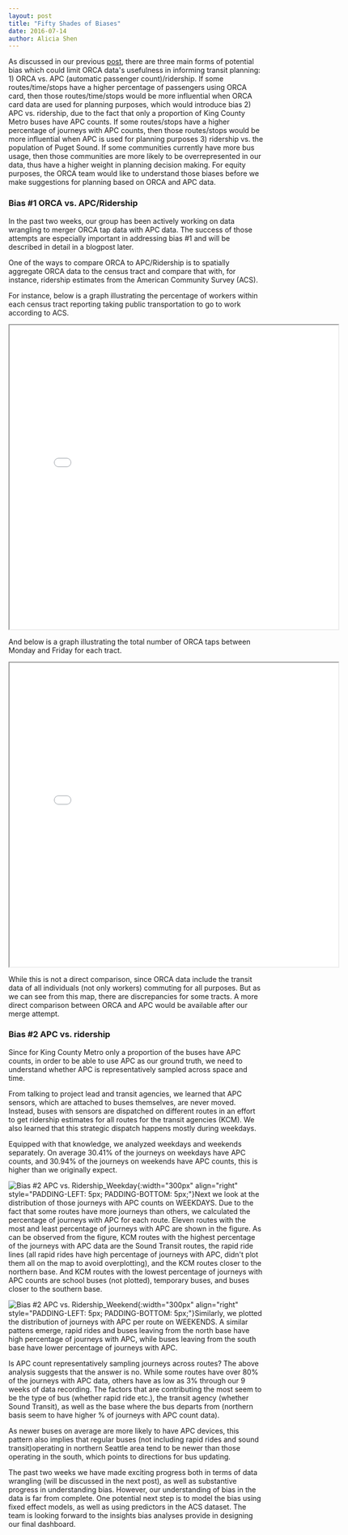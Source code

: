 ```yaml
---
layout: post
title: "Fifty Shades of Biases"
date: 2016-07-14
author: Alicia Shen
---
```


As discussed in our previous [post](https://uwescience.github.io/DSSG2016//2016/07/05/orca-week-3.html), there are three main forms of potential bias which could limit ORCA data's usefulness in informing transit planning: 1) ORCA vs. APC (automatic passenger count)/ridership. If some routes/time/stops have a higher percentage of passengers using ORCA card, then those routes/time/stops would be more influential when ORCA card data are used for planning purposes, which would introduce bias 2) APC vs. ridership, due to the fact that only a proportion of King County Metro buses have APC counts. If some routes/stops have a higher percentage of journeys with APC counts, then those routes/stops would be more influential when APC is used for planning purposes 3) ridership vs. the population of Puget Sound. If some communities currently have more bus usage, then those communities are more likely to be overrepresented in our data, thus have a higher weight in planning decision making. For equity purposes, the ORCA team would like to understand those biases before we make suggestions for planning based on ORCA and APC data. 

### Bias #1 ORCA vs. APC/Ridership

In the past two weeks, our group has been actively working on data wrangling to merger ORCA tap data with APC data. The success of those attempts are especially important in addressing bias #1 and will be described in detail in a blogpost later.

One of the ways to compare ORCA to APC/Ridership is to spatially aggregate ORCA data to the census tract and compare that with, for instance, ridership estimates from the American Community Survey (ACS). 

For instance, below is a graph illustrating the percentage of workers within each census tract reporting taking public transportation to go to work according to ACS. 

<iframe width="650" height="600" src="{{site.url}}/assets/images/acs_commute_sean.html" ></iframe>

And below is a graph illustrating the total number of ORCA taps between Monday and Friday for each tract. 

<iframe width="650" height="600" src="{{site.url}}/assets/images/zonal_stats_alicia.html" ></iframe>

While this is not a direct comparison, since ORCA data include the transit data of all individuals (not only workers) commuting for all purposes. But as we can see from this map, there are discrepancies for some tracts. A more direct comparison between ORCA and APC would be available after our merge attempt.

### Bias #2 APC vs. ridership

Since for King County Metro  only a proportion of the buses have APC counts, in order to be able to use APC as our ground truth, we need to understand whether APC is representatively sampled across space and time. 

From talking to project lead and transit agencies, we learned that APC sensors, which are attached to buses themselves, are never moved. Instead, buses with sensors are dispatched on different routes in an effort to get ridership estimates for all routes for the transit agencies (KCM). We also learned that this strategic dispatch happens mostly during weekdays. 

Equipped with that knowledge, we analyzed weekdays and weekends separately. On average 30.41% of the journeys on weekdays have APC counts, and 30.94% of the journeys on weekends have APC counts, this is higher than we originally expect. 

![Bias #2 APC vs. Ridership_Weekday]({{site.url}}/assets/images/PercentAPCinKCM_Weekday.png){:width="300px" align="right" style="PADDING-LEFT: 5px; PADDING-BOTTOM: 5px;"}Next we look at the distribution of those journeys with APC counts on WEEKDAYS. Due to the fact that some routes have more journeys than others, we calculated the percentage of journeys with APC for each route. Eleven routes with the most and least percentage of journeys with APC are shown in the figure. As can be observed from the figure, KCM routes with the highest percentage of the journeys with APC data are the Sound Transit routes, the rapid ride lines (all rapid rides have high percentage of journeys with APC, didn't plot them all on the map to avoid overplotting), and the KCM routes closer to the northern base. And KCM routes with the lowest percentage of journeys with APC counts are school buses (not plotted), temporary buses, and buses closer to the southern base. 

![Bias #2 APC vs. Ridership_Weekend]({{site.url}}/assets/images/PercentAPCinKCM_Weekend.png){:width="300px" align="right" style="PADDING-LEFT: 5px; PADDING-BOTTOM: 5px;"}Similarly, we plotted the distribution of journeys with APC per route on WEEKENDS. A similar pattens emerge, rapid rides and buses leaving from the north base have high percentage of journeys with APC, while buses leaving from the south base have lower percentage of journeys with APC.

Is APC count representatively sampling journeys across routes? The above analysis suggests that the answer is no. While some routes have over 80% of the journeys with APC data, others have as low as 3% through our 9 weeks of data recording. The factors that are contributing the most seem to be the type of bus (whether rapid ride etc.), the transit agency (whether Sound Transit), as well as the base where the bus departs from (northern basis seem to have higher % of journeys with APC count data). 

As newer buses on average are more likely to have APC devices, this pattern also implies that regular buses (not including rapid rides and sound transit)operating in northern Seattle area tend to be newer than those operating in the south, which points to directions for bus updating.

The past two weeks we have made exciting progress both in terms of data wrangling (will be discussed in the next post), as well as substantive progress in understanding bias. However, our understanding of bias in the data is far from complete. One potential next step is to model the bias using fixed effect models, as well as using predictors in the ACS dataset. The team is looking forward to the insights bias analyses provide in designing our final dashboard. 
